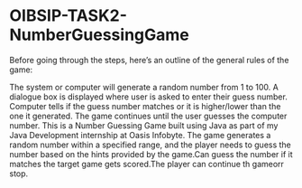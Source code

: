 # OIBSIP-TASK2-NumberGuessingGame
Before going through the steps, here’s an outline of the general rules of the game:

The system or computer will generate a random number from 1 to 100.
A dialogue box is displayed where user is asked to enter their guess number.
Computer tells if the guess number matches or it is higher/lower than the one it generated.
The game continues until the user guesses the computer number.
This is a Number Guessing Game built using Java as part of my Java Development internship at Oasis Infobyte. The game generates a random number within a specified range, and the player needs to guess the number based on the hints provided by the game.Can guess the number if it matches the target game gets scored.The player can continue th gameorr stop.
